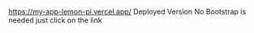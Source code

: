 https://my-app-lemon-pi.vercel.app/ Deployed Version
No Bootstrap is needed just click on the link 
